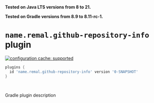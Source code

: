 **Tested on Java LTS versions from <!--property:java-runtime.min-version-->8<!--/property--> to <!--property:java-runtime.max-version-->21<!--/property-->.**

**Tested on Gradle versions from <!--property:gradle-api.min-version-->8.9<!--/property--> to <!--property:gradle-api.max-version-->8.11-rc-1<!--/property-->.**

# `name.remal.github-repository-info` plugin

[![configuration cache: supported](https://img.shields.io/static/v1?label=configuration%20cache&message=supported&color=success)](https://docs.gradle.org/current/userguide/configuration_cache.html)

<!--plugin-usage:name.remal.github-repository-info-->

```groovy
plugins {
  id 'name.remal.github-repository-info' version '0-SNAPSHOT'
}
```

<!--/plugin-usage-->

&nbsp;

Gradle plugin description
